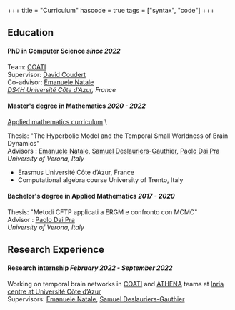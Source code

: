 +++
title = "Curriculum"
hascode = true
tags = ["syntax", "code"]
+++

## Education
#### **PhD in Computer Science** *since 2022*
Team: [COATI](https://team.inria.fr/coati/)  \
Supervisor: [David Coudert](http://www-sop.inria.fr/members/David.Coudert/index.shtml)  \
Co-advisor: [Emanuele Natale](https://natema.github.io/ema-webpage/)  \
*[DS4H Université Côte d’Azur](https://ds4h.univ-cotedazur.eu/), France*
  


#### **Master's degree in Mathematics**  *2020 - 2022*   
[Applied mathematics curriculum](https://www.corsi.univr.it/?ent=cs&id=389)  \

Thesis: "The Hyperbolic Model and the Temporal Small Worldness of Brain Dynamics"  \
Advisors : [Emanuele Natale](https://natema.github.io/ema-webpage/), [Samuel Deslauriers-Gauthier](https://scholar.google.com/citations?user=p3fbfPwAAAAJ&hl=en), [Paolo Dai Pra](https://www.di.univr.it/?ent=persona&id=11481)  \
*University of Verona, Italy*  

-  Erasmus Université Côte d’Azur, France
-  Computational algebra course University of Trento, Italy 


#### **Bachelor's degree in Applied Mathematics**  *2017 - 2020*   
Thesis: "Metodi CFTP applicati a ERGM e confronto con MCMC"  \
Advisor : [Paolo Dai Pra](https://www.di.univr.it/?ent=persona&id=11481)  \
*University of Verona, Italy* 



## Research Experience



#### Research internship   *February 2022 - September 2022* 

Working on temporal brain networks  in [COATI](https://team.inria.fr/coati/) and [ATHENA](https://team.inria.fr/athena/) teams at [Inria centre at Université Côte d’Azur](https://www.inria.fr/en/inria-centre-universite-cote-azur) \
Supervisors:  [Emanuele Natale](https://natema.github.io/ema-webpage/), [Samuel Deslauriers-Gauthier](https://scholar.google.com/citations?user=p3fbfPwAAAAJ&hl=en)
